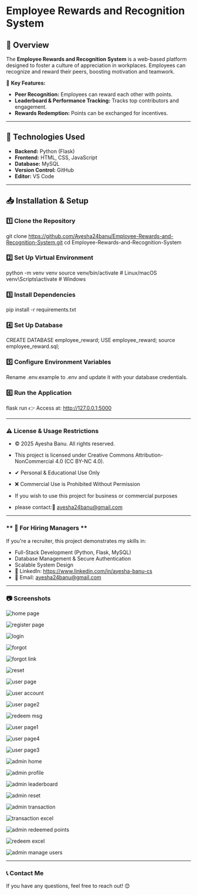 # Employee Rewards and Recognition System  

## 📌 Overview  
The **Employee Rewards and Recognition System** is a web-based platform designed to foster a culture of appreciation in workplaces. Employees can recognize and reward their peers, boosting motivation and teamwork.  

🚀 **Key Features:**  
- **Peer Recognition:** Employees can reward each other with points.  
- **Leaderboard & Performance Tracking:** Tracks top contributors and engagement.  
- **Rewards Redemption:** Points can be exchanged for incentives.  

---

## 🔧 Technologies Used  
- **Backend:** Python (Flask)  
- **Frontend:** HTML, CSS, JavaScript  
- **Database:** MySQL  
- **Version Control:** GitHub  
- **Editor:** VS Code 
---

## 📥 Installation & Setup  

### **1️⃣ Clone the Repository**  

git clone https://github.com/Ayesha24banu/Employee-Rewards-and-Recognition-System.git
cd Employee-Rewards-and-Recognition-System

### **2️⃣ Set Up Virtual Environment**

python -m venv venv
source venv/bin/activate   # Linux/macOS
venv\Scripts\activate      # Windows

### **3️⃣ Install Dependencies**

pip install -r requirements.txt

### **4️⃣ Set Up Database**

CREATE DATABASE employee_reward;
USE employee_reward;
source employee_reward.sql;

### **5️⃣ Configure Environment Variables**

Rename .env.example to .env and update it with your database credentials.

### **6️⃣ Run the Application**

flask run
👉 Access at: http://127.0.0.1:5000

---

### **⚠ License & Usage Restrictions**
- © 2025 Ayesha Banu. All rights reserved.
- This project is licensed under Creative Commons Attribution-NonCommercial 4.0 (CC BY-NC 4.0).
- ✔ Personal & Educational Use Only
- ❌ Commercial Use is Prohibited Without Permission

- If you wish to use this project for business or commercial purposes 
- please contact:📩 ayesha24banu@gmail.com

---

### ** 📌 For Hiring Managers **
If you're a recruiter, this project demonstrates my skills in:

- Full-Stack Development (Python, Flask, MySQL)
- Database Management & Secure Authentication
- Scalable System Design
- 🔗 LinkedIn: https://www.linkedin.com/in/ayesha-banu-cs
- 📩 Email: ayesha24banu@gmail.com

---

### **📷 Screenshots**
![home page](https://github.com/user-attachments/assets/0e5003d5-87de-4059-a67d-dfbcf9272546)

![register page](https://github.com/user-attachments/assets/1f9a3ff4-3655-45a9-80dd-81009222113d)

![login](https://github.com/user-attachments/assets/b98c1d52-b197-46d5-ad91-20a226c5ce76)

![forgot](https://github.com/user-attachments/assets/c3dbe34e-4704-46eb-9b62-0f0e9d41af6e)

![forgot link](https://github.com/user-attachments/assets/4d5ce48f-ca4d-46a7-9802-c0685da69780)

![reset](https://github.com/user-attachments/assets/4c60a3aa-3d40-4dea-b1ba-8ac8932f21b1)

![user page](https://github.com/user-attachments/assets/b0f63538-43b3-443b-aeae-31457058c574)

![user account](https://github.com/user-attachments/assets/25eba0f5-b514-4e14-8140-62fb4f9881f9)

![user page2](https://github.com/user-attachments/assets/ef2f8c9a-c2bb-4eb8-879c-1f7abab8ff57)

![redeem msg](https://github.com/user-attachments/assets/14b85852-19ea-45e7-b080-279ce849e80e)

![user page1](https://github.com/user-attachments/assets/d9e81c8c-0218-4c1a-ae84-1d7bcafbac22)

![user page4](https://github.com/user-attachments/assets/8a09d849-5973-4941-9843-e345cc7b908a)

![user page3](https://github.com/user-attachments/assets/9cd441e5-6a8b-478b-95a8-5f944078c275)

![admin home](https://github.com/user-attachments/assets/5f055966-d5dd-48d5-ae4a-7f3e8b1b7940)

![admin profile](https://github.com/user-attachments/assets/c95674e5-14c4-4d32-bc4c-6b561759702d)

![admin leaderboard](https://github.com/user-attachments/assets/c5486cf0-dbdd-4001-8296-147be7d16a37)

![admin reset](https://github.com/user-attachments/assets/06c90347-31f4-4ae8-a331-f6558906ce44)

![admin transaction](https://github.com/user-attachments/assets/3ca43adf-f4f3-4f39-ab15-feea93419cb0)

![transaction excel](https://github.com/user-attachments/assets/a26bed42-2362-4f81-8784-dd14d91f9c7f)

![admin redeemed points](https://github.com/user-attachments/assets/b77d555c-4ae2-4cf0-a41a-00639087ff84)

![redeem excel](https://github.com/user-attachments/assets/ba5bb643-30c7-4182-a288-3467bb263962)

![admin manage users](https://github.com/user-attachments/assets/f1770d48-ea8f-4838-8ee0-bd216ff09ae3)

---

### **📞 Contact Me**
If you have any questions, feel free to reach out! 😊








